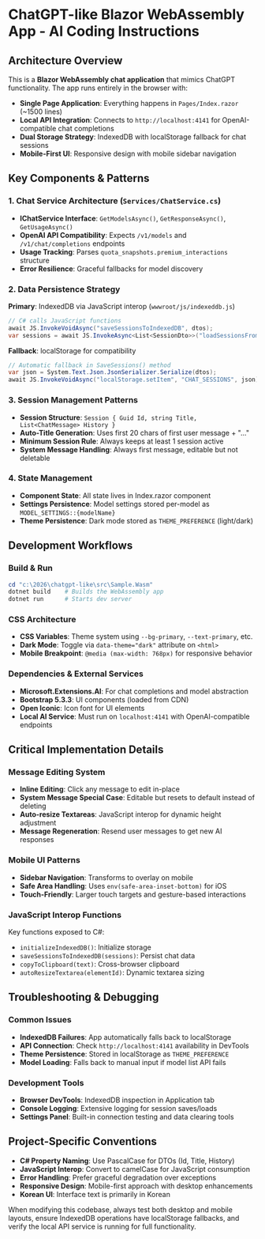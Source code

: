 # ChatGPT-like Blazor WebAssembly App - AI Coding Instructions

## Architecture Overview

This is a **Blazor WebAssembly chat application** that mimics ChatGPT functionality. The app runs entirely in the browser with:

- **Single Page Application**: Everything happens in `Pages/Index.razor` (~1500 lines)
- **Local API Integration**: Connects to `http://localhost:4141` for OpenAI-compatible chat completions
- **Dual Storage Strategy**: IndexedDB with localStorage fallback for chat sessions
- **Mobile-First UI**: Responsive design with mobile sidebar navigation

## Key Components & Patterns

### 1. Chat Service Architecture (`Services/ChatService.cs`)
- **IChatService Interface**: `GetModelsAsync()`, `GetResponseAsync()`, `GetUsageAsync()`
- **OpenAI API Compatibility**: Expects `/v1/models` and `/v1/chat/completions` endpoints
- **Usage Tracking**: Parses `quota_snapshots.premium_interactions` structure
- **Error Resilience**: Graceful fallbacks for model discovery

### 2. Data Persistence Strategy
**Primary**: IndexedDB via JavaScript interop (`wwwroot/js/indexeddb.js`)
```csharp
// C# calls JavaScript functions
await JS.InvokeVoidAsync("saveSessionsToIndexedDB", dtos);
var sessions = await JS.InvokeAsync<List<SessionDto>>("loadSessionsFromIndexedDB");
```

**Fallback**: localStorage for compatibility
```csharp
// Automatic fallback in SaveSessions() method
var json = System.Text.Json.JsonSerializer.Serialize(dtos);
await JS.InvokeVoidAsync("localStorage.setItem", "CHAT_SESSIONS", json);
```

### 3. Session Management Patterns
- **Session Structure**: `Session { Guid Id, string Title, List<ChatMessage> History }`
- **Auto-Title Generation**: Uses first 20 chars of first user message + "…"
- **Minimum Session Rule**: Always keeps at least 1 session active
- **System Message Handling**: Always first message, editable but not deletable

### 4. State Management
- **Component State**: All state lives in Index.razor component
- **Settings Persistence**: Model settings stored per-model as `MODEL_SETTINGS::{modelName}`
- **Theme Persistence**: Dark mode stored as `THEME_PREFERENCE` (light/dark)

## Development Workflows

### Build & Run
```powershell
cd "c:\2026\chatgpt-like\src\Sample.Wasm"
dotnet build    # Builds the WebAssembly app
dotnet run      # Starts dev server
```

### CSS Architecture
- **CSS Variables**: Theme system using `--bg-primary`, `--text-primary`, etc.
- **Dark Mode**: Toggle via `data-theme="dark"` attribute on `<html>`
- **Mobile Breakpoint**: `@media (max-width: 768px)` for responsive behavior

### Dependencies & External Services
- **Microsoft.Extensions.AI**: For chat completions and model abstraction
- **Bootstrap 5.3.3**: UI components (loaded from CDN)
- **Open Iconic**: Icon font for UI elements
- **Local AI Service**: Must run on `localhost:4141` with OpenAI-compatible endpoints

## Critical Implementation Details

### Message Editing System
- **Inline Editing**: Click any message to edit in-place
- **System Message Special Case**: Editable but resets to default instead of deleting
- **Auto-resize Textareas**: JavaScript interop for dynamic height adjustment
- **Message Regeneration**: Resend user messages to get new AI responses

### Mobile UI Patterns
- **Sidebar Navigation**: Transforms to overlay on mobile
- **Safe Area Handling**: Uses `env(safe-area-inset-bottom)` for iOS
- **Touch-Friendly**: Larger touch targets and gesture-based interactions

### JavaScript Interop Functions
Key functions exposed to C#:
- `initializeIndexedDB()`: Initialize storage
- `saveSessionsToIndexedDB(sessions)`: Persist chat data
- `copyToClipboard(text)`: Cross-browser clipboard
- `autoResizeTextarea(elementId)`: Dynamic textarea sizing

## Troubleshooting & Debugging

### Common Issues
- **IndexedDB Failures**: App automatically falls back to localStorage
- **API Connection**: Check `http://localhost:4141` availability in DevTools
- **Theme Persistence**: Stored in localStorage as `THEME_PREFERENCE`
- **Model Loading**: Falls back to manual input if model list API fails

### Development Tools
- **Browser DevTools**: IndexedDB inspection in Application tab
- **Console Logging**: Extensive logging for session saves/loads
- **Settings Panel**: Built-in connection testing and data clearing tools

## Project-Specific Conventions

- **C# Property Naming**: Use PascalCase for DTOs (Id, Title, History)
- **JavaScript Interop**: Convert to camelCase for JavaScript consumption
- **Error Handling**: Prefer graceful degradation over exceptions
- **Responsive Design**: Mobile-first approach with desktop enhancements
- **Korean UI**: Interface text is primarily in Korean

When modifying this codebase, always test both desktop and mobile layouts, ensure IndexedDB operations have localStorage fallbacks, and verify the local API service is running for full functionality.
